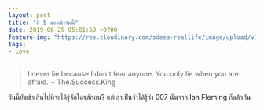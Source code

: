 ```yaml
---
layout: post
title: "ตี 5 ของเช้าวันนี้"
date: 2019-06-25 05:01:59 +0700
feature-img: "https://res.cloudinary.com/sdees-reallife/image/upload/v1555658919/sample_feature_img.png"
tags:
- Love
---
```

> I never lie because I don't fear anyone. You only lie when you are afraid. ~ The.Success.King

<i class="fa fa-child" style="color:plum"></i>

วันนี้ยังเช้าเกินไปที่จะได้รู้จักใครสักคน? แต่เอาเป็นว่าได้รู้ว่า 007 นั้นจาก Ian Fleming ก็แล้วกัน
